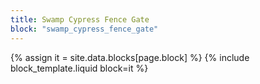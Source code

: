 ```yaml
---
title: Swamp Cypress Fence Gate
block: "swamp_cypress_fence_gate"
---
```


{% assign it = site.data.blocks[page.block] %}
{% include block_template.liquid block=it %}

